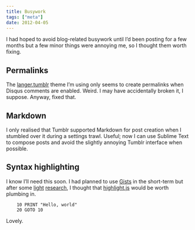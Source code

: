 ```yaml
---
title: Busywork
tags: ["meta"]
date: 2012-04-05
---
```


I had hoped to avoid blog-related busywork until I’d been posting for a few months but a few minor things were annoying me, so I thought them worth fixing.

## Permalinks

The [langer.tumblr](http://www.tumblr.com/theme/325) theme I’m using only seems to create permalinks when Disqus comments are enabled. Weird. I may have accidentally broken it, I suppose. Anyway, fixed that.

## Markdown

I only realised that Tumblr supported Markdown for post creation when I stumbled over it during a settings trawl. Useful; now I can use Sublime Text to compose posts and avoid the slightly annoying Tumblr interface when possible.

## Syntax highlighting

I know I’ll need this soon. I had planned to use [Gists](https://gist.github.com/) in the short-term but after some [light](http://automateeverything.tumblr.com/post/20166142768/better-code-syntax-highlighting-w-highlight-js) [research](http://schneems.com/post/18551760180/give-tumblr-some-code), I thought that [highlight.js](https://github.com/isagalaev/highlight.js) would be worth plumbing in.

```basic
    10 PRINT "Hello, world"
    20 GOTO 10
```

Lovely.
